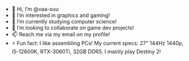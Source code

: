 - 👋 Hi, I’m @vaa-suu
- 👀 I’m interested in graphics and gaming!
- 🌱 I’m currently studying computer science!
- 💞️ I’m looking to collaborate on game dev projects!
- 📫 Reach me via my email on my profile!
- ⚡ Fun fact: I like assembling PCs! My current specs: 27" 144Hz 1440p, i5-12600K, RTX-3060Ti, 32GB DDR5. I mainly play Destiny 2!
<!---
vaa-suu/vaa-suu is a ✨ special ✨ repository because its `README.md` (this file) appears on your GitHub profile.
You can click the Preview link to take a look at your changes.
--->
